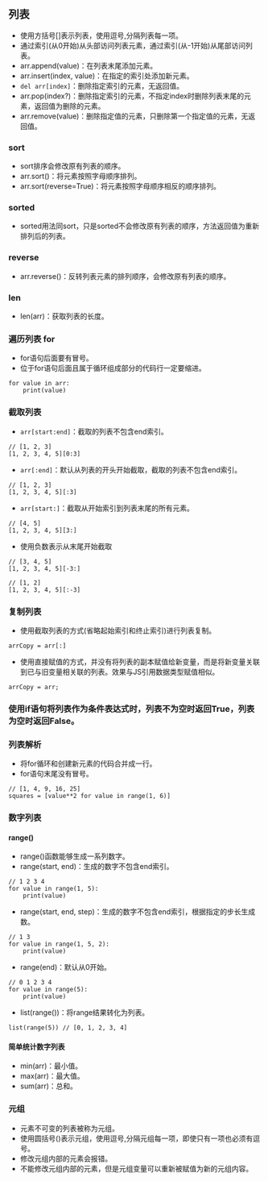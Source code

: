 ## 列表
- 使用方括号[]表示列表，使用逗号,分隔列表每一项。
- 通过索引(从0开始)从头部访问列表元素，通过索引(从-1开始)从尾部访问列表。
- arr.append(value)：在列表末尾添加元素。
- arr.insert(index, value)：在指定的索引处添加新元素。
- `del arr[index]`：删除指定索引的元素，无返回值。
- arr.pop(index?)：删除指定索引的元素，不指定index时删除列表末尾的元素，返回值为删除的元素。
- arr.remove(value)：删除指定值的元素，只删除第一个指定值的元素，无返回值。
### sort
- sort排序会修改原有列表的顺序。
- arr.sort()：将元素按照字母顺序排列。
- arr.sort(reverse=True)：将元素按照字母顺序相反的顺序排列。
### sorted
- sorted用法同sort，只是sorted不会修改原有列表的顺序，方法返回值为重新排列后的列表。
### reverse
- arr.reverse()：反转列表元素的排列顺序，会修改原有列表的顺序。
### len
- len(arr)：获取列表的长度。
### 遍历列表 for
- for语句后面要有冒号。
- 位于for语句后面且属于循环组成部分的代码行一定要缩进。
```
for value in arr:
    print(value)
```
### 截取列表
- `arr[start:end]`：截取的列表不包含end索引。
```
// [1, 2, 3]
[1, 2, 3, 4, 5][0:3]
```
- `arr[:end]`：默认从列表的开头开始截取，截取的列表不包含end索引。
```
// [1, 2, 3]
[1, 2, 3, 4, 5][:3]
```
- `arr[start:]`：截取从开始索引到列表末尾的所有元素。
```
// [4, 5]
[1, 2, 3, 4, 5][3:]
```
- 使用负数表示从末尾开始截取
```
// [3, 4, 5]
[1, 2, 3, 4, 5][-3:]

// [1, 2]
[1, 2, 3, 4, 5][:-3]
```
### 复制列表
- 使用截取列表的方式(省略起始索引和终止索引)进行列表复制。
```
arrCopy = arr[:]
```
- 使用直接赋值的方式，并没有将列表的副本赋值给新变量，而是将新变量关联到已与旧变量相关联的列表。效果与JS引用数据类型赋值相似。
```
arrCopy = arr;
```
### 使用if语句将列表作为条件表达式时，列表不为空时返回True，列表为空时返回False。
### 列表解析
- 将for循环和创建新元素的代码合并成一行。
- for语句末尾没有冒号。
```
// [1, 4, 9, 16, 25]
squares = [value**2 for value in range(1, 6)]
```
### 数字列表
#### range()
- range()函数能够生成一系列数字。
- range(start, end)：生成的数字不包含end索引。
```
// 1 2 3 4
for value in range(1, 5):
    print(value)
```
- range(start, end, step)：生成的数字不包含end索引，根据指定的步长生成数。
```
// 1 3
for value in range(1, 5, 2):
    print(value)
```
- range(end)：默认从0开始。
```
// 0 1 2 3 4
for value in range(5):
    print(value)
```
- list(range())：将range结果转化为列表。
```
list(range(5)) // [0, 1, 2, 3, 4]
```
#### 简单统计数字列表
- min(arr)：最小值。
- max(arr)：最大值。
- sum(arr)：总和。
### 元组
- 元素不可变的列表被称为元组。
- 使用圆括号()表示元组，使用逗号,分隔元组每一项，即使只有一项也必须有逗号。
- 修改元组内部的元素会报错。
- 不能修改元组内部的元素，但是元组变量可以重新被赋值为新的元组内容。
